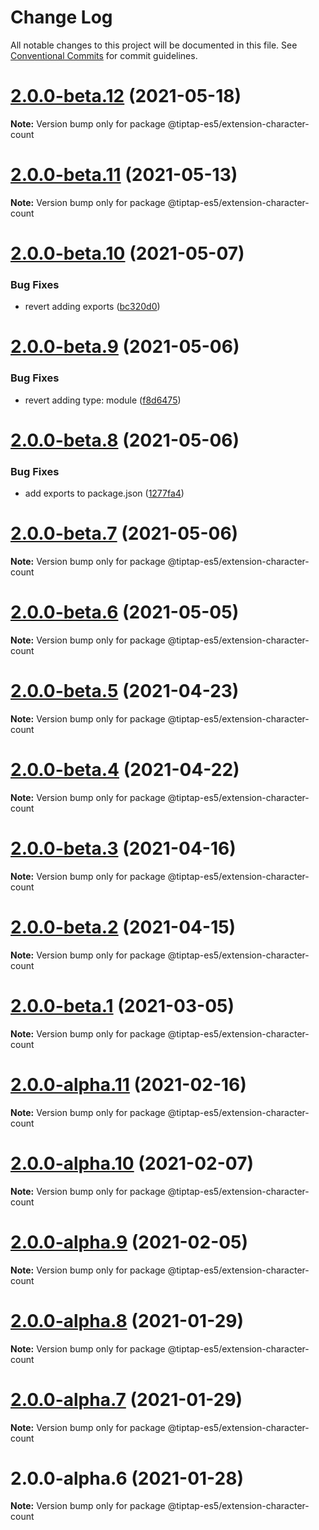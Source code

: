 # Change Log

All notable changes to this project will be documented in this file.
See [Conventional Commits](https://conventionalcommits.org) for commit guidelines.

# [2.0.0-beta.12](https://github.com/ueberdosis/tiptap/compare/@tiptap-es5/extension-character-count@2.0.0-beta.11...@tiptap-es5/extension-character-count@2.0.0-beta.12) (2021-05-18)

**Note:** Version bump only for package @tiptap-es5/extension-character-count

# [2.0.0-beta.11](https://github.com/ueberdosis/tiptap/compare/@tiptap-es5/extension-character-count@2.0.0-beta.10...@tiptap-es5/extension-character-count@2.0.0-beta.11) (2021-05-13)

**Note:** Version bump only for package @tiptap-es5/extension-character-count

# [2.0.0-beta.10](https://github.com/ueberdosis/tiptap/compare/@tiptap-es5/extension-character-count@2.0.0-beta.9...@tiptap-es5/extension-character-count@2.0.0-beta.10) (2021-05-07)

### Bug Fixes

- revert adding exports ([bc320d0](https://github.com/ueberdosis/tiptap/commit/bc320d0b4b80b0e37a7e47a56e0f6daec6e65d98))

# [2.0.0-beta.9](https://github.com/ueberdosis/tiptap/compare/@tiptap-es5/extension-character-count@2.0.0-beta.8...@tiptap-es5/extension-character-count@2.0.0-beta.9) (2021-05-06)

### Bug Fixes

- revert adding type: module ([f8d6475](https://github.com/ueberdosis/tiptap/commit/f8d6475e2151faea6f96baecdd6bd75880d50d2c))

# [2.0.0-beta.8](https://github.com/ueberdosis/tiptap/compare/@tiptap-es5/extension-character-count@2.0.0-beta.7...@tiptap-es5/extension-character-count@2.0.0-beta.8) (2021-05-06)

### Bug Fixes

- add exports to package.json ([1277fa4](https://github.com/ueberdosis/tiptap/commit/1277fa47151e9c039508cdb219bdd0ffe647f4ee))

# [2.0.0-beta.7](https://github.com/ueberdosis/tiptap/compare/@tiptap-es5/extension-character-count@2.0.0-beta.6...@tiptap-es5/extension-character-count@2.0.0-beta.7) (2021-05-06)

**Note:** Version bump only for package @tiptap-es5/extension-character-count

# [2.0.0-beta.6](https://github.com/ueberdosis/tiptap/compare/@tiptap-es5/extension-character-count@2.0.0-beta.5...@tiptap-es5/extension-character-count@2.0.0-beta.6) (2021-05-05)

**Note:** Version bump only for package @tiptap-es5/extension-character-count

# [2.0.0-beta.5](https://github.com/ueberdosis/tiptap/compare/@tiptap-es5/extension-character-count@2.0.0-beta.4...@tiptap-es5/extension-character-count@2.0.0-beta.5) (2021-04-23)

**Note:** Version bump only for package @tiptap-es5/extension-character-count

# [2.0.0-beta.4](https://github.com/ueberdosis/tiptap/compare/@tiptap-es5/extension-character-count@2.0.0-beta.3...@tiptap-es5/extension-character-count@2.0.0-beta.4) (2021-04-22)

**Note:** Version bump only for package @tiptap-es5/extension-character-count

# [2.0.0-beta.3](https://github.com/ueberdosis/tiptap/compare/@tiptap-es5/extension-character-count@2.0.0-beta.2...@tiptap-es5/extension-character-count@2.0.0-beta.3) (2021-04-16)

**Note:** Version bump only for package @tiptap-es5/extension-character-count

# [2.0.0-beta.2](https://github.com/ueberdosis/tiptap/compare/@tiptap-es5/extension-character-count@2.0.0-beta.1...@tiptap-es5/extension-character-count@2.0.0-beta.2) (2021-04-15)

**Note:** Version bump only for package @tiptap-es5/extension-character-count

# [2.0.0-beta.1](https://github.com/ueberdosis/tiptap/compare/@tiptap-es5/extension-character-count@2.0.0-alpha.11...@tiptap-es5/extension-character-count@2.0.0-beta.1) (2021-03-05)

**Note:** Version bump only for package @tiptap-es5/extension-character-count

# [2.0.0-alpha.11](https://github.com/ueberdosis/tiptap/compare/@tiptap-es5/extension-character-count@2.0.0-alpha.10...@tiptap-es5/extension-character-count@2.0.0-alpha.11) (2021-02-16)

**Note:** Version bump only for package @tiptap-es5/extension-character-count

# [2.0.0-alpha.10](https://github.com/ueberdosis/tiptap/compare/@tiptap-es5/extension-character-count@2.0.0-alpha.9...@tiptap-es5/extension-character-count@2.0.0-alpha.10) (2021-02-07)

**Note:** Version bump only for package @tiptap-es5/extension-character-count

# [2.0.0-alpha.9](https://github.com/ueberdosis/tiptap/compare/@tiptap-es5/extension-character-count@2.0.0-alpha.8...@tiptap-es5/extension-character-count@2.0.0-alpha.9) (2021-02-05)

**Note:** Version bump only for package @tiptap-es5/extension-character-count

# [2.0.0-alpha.8](https://github.com/ueberdosis/tiptap/compare/@tiptap-es5/extension-character-count@2.0.0-alpha.7...@tiptap-es5/extension-character-count@2.0.0-alpha.8) (2021-01-29)

**Note:** Version bump only for package @tiptap-es5/extension-character-count

# [2.0.0-alpha.7](https://github.com/ueberdosis/tiptap/compare/@tiptap-es5/extension-character-count@2.0.0-alpha.6...@tiptap-es5/extension-character-count@2.0.0-alpha.7) (2021-01-29)

**Note:** Version bump only for package @tiptap-es5/extension-character-count

# 2.0.0-alpha.6 (2021-01-28)

**Note:** Version bump only for package @tiptap-es5/extension-character-count
